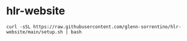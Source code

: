 # hlr-website

```
curl -sSL https://raw.githubusercontent.com/glenn-sorrentino/hlr-website/main/setup.sh | bash
```
